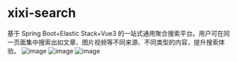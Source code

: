 # xixi-search
基于 Spring Boot+Elastic Stack+Vue3 的一站式通用聚合搜索平台。用户可在同一页面集中搜索出如文章、图片视频等不同来源、不同类型的内容，提升搜索体验。
![image](https://github.com/Git-XIXI/xixi-search/assets/148945647/ae31b898-0920-451f-b0c6-b297e53ff7f3)
![image](https://github.com/Git-XIXI/xixi-search/assets/148945647/959abc6f-6fa0-4088-ad03-c9ddde768c00)
![image](https://github.com/Git-XIXI/xixi-search/assets/148945647/eff43200-e45c-4e03-8695-da661533cd5e)

